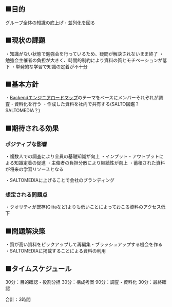 ## ■目的
グループ全体の知識の底上げ・並列化を図る
## ■現状の課題
・知識がない状態で勉強会を行っているため、疑問が解決されないまま終了
・勉強会主催者の負担が大きく、時間的制約により資料の質とモチベーションが低下
・単発的な学習で知識の定着が不十分
## ■基本方針
・[Backendエンジニアロードマップ](https://roadmap.sh/backend?fl=1)のテーマをベースにメンバーそれぞれが調査・資料化を行う
・作成した資料を社内で共有する(SALTO図鑑？SALTOMEDIA？)
## ■期待される効果
### ポジティブな影響
・複数人での調査により全員の基礎知識が向上
・インプット・アウトプットによる知識定着の促進
・主催者の負担分散により継続性が向上
・蓄積された資料が将来の学習リソースとなる

・SALTOMEDIAに上げることで会社のブランディング
### 想定される問題点
・クオリティが既存(Qiitaなど)よりも低いことによっておこる資料のアクセス低下
## ■問題解決策
・質が高い資料をピックアップして再編集・ブラッシュアップする機会を作る
・SALTOMEDIAに掲載することによる資料の利用
## ■タイムスケジュール
30分：目的確認・役割分担
30分：構成考案
90分：調査・資料化
30分：最終確認

合計：3時間




